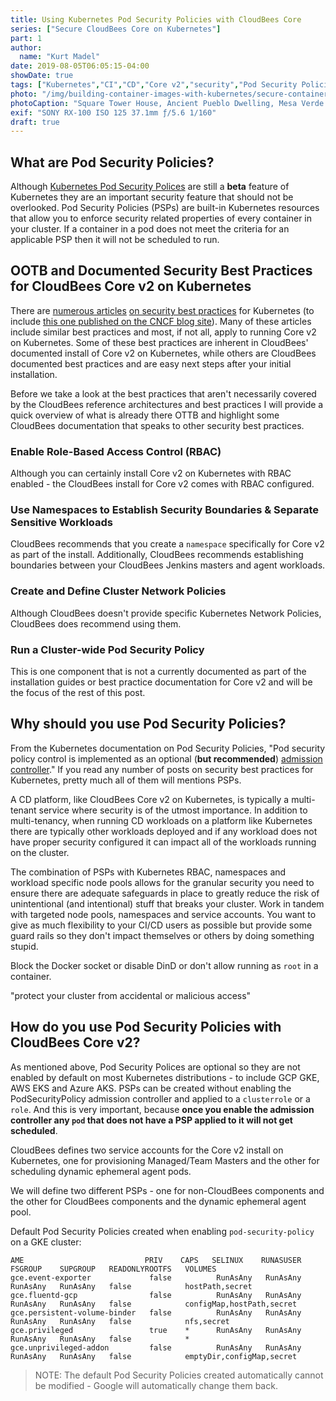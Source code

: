 ```yaml
---
title: Using Kubernetes Pod Security Policies with CloudBees Core
series: ["Secure CloudBees Core on Kubernetes"]
part: 1
author:
  name: "Kurt Madel"
date: 2019-08-05T06:05:15-04:00
showDate: true
tags: ["Kubernetes","CI","CD","Core v2","security","Pod Security Policies"]
photo: "/img/building-container-images-with-kubernetes/secure-containers.jpg"
photoCaption: "Square Tower House, Ancient Pueblo Dwelling, Mesa Verde National Park, CO<br>Photograph by Kurt Madel ©2019"
exif: "SONY RX-100 ISO 125 37.1mm ƒ/5.6 1/160"
draft: true
---
```

## What are Pod Security Policies?
Although [Kubernetes Pod Security Polices](https://kubernetes.io/docs/concepts/policy/pod-security-policy/) are still a **beta** feature of Kubernetes they are an important security feature that should not be overlooked. Pod Security Policies (PSPs) are built-in Kubernetes resources that allow you to enforce security related properties of every container in your cluster. If a container in a pod does not meet the criteria for an applicable PSP then it will not be scheduled to run.

## OOTB and Documented Security Best Practices for CloudBees Core v2 on Kubernetes
There are [numerous articles](https://rancher.com/blog/2019/2019-01-17-101-more-kubernetes-security-best-practices/) [on security best practices](https://www.twistlock.com/2019/06/06/5-kubernetes-security-best-practices/) for Kubernetes (to include [this one published on the CNCF blog site](https://www.cncf.io/blog/2019/01/14/9-kubernetes-security-best-practices-everyone-must-follow/)). Many of these articles include similar best practices and most, if not all, apply to running Core v2 on Kubernetes. Some of these best practices are inherent in CloudBees' documented install of Core v2 on Kubernetes, while others are CloudBees documented best practices and are easy next steps after your initial installation. 

Before we take a look at the best practices that aren't necessarily covered by the CloudBees reference architectures and best practices I will provide a quick overview of what is already there OTTB and highlight some CloudBees documentation that speaks to other security best practices.

### Enable Role-Based Access Control (RBAC)
Although you can certainly install Core v2 on Kubernetes with RBAC enabled - the CloudBees install for Core v2 comes with RBAC configured.

### Use Namespaces to Establish Security Boundaries & Separate Sensitive Workloads
CloudBees recommends that you create a `namespace` specifically for Core v2 as part of the install. Additionally, CloudBees recommends establishing boundaries between your CloudBees Jenkins masters and agent workloads.

### Create and Define Cluster Network Policies
Although CloudBees doesn't provide specific Kubernetes Network Policies, CloudBees does recommend using them.

### Run a Cluster-wide Pod Security Policy
This is one component that is not a currently documented as part of the installation guides or best practice documentation for Core v2 and will be the focus of the rest of this post.

## Why should you use Pod Security Policies?
From the Kubernetes documentation on Pod Security Policies, "Pod security policy control is implemented as an optional (**but recommended**) [admission controller](https://kubernetes.io/docs/reference/access-authn-authz/admission-controllers/#podsecuritypolicy)." If you read any number of posts on security best practices for Kubernetes, pretty much all of them will mentions PSPs.

A CD platform, like CloudBees Core v2 on Kubernetes, is typically a  multi-tenant service where security is of the utmost importance. In addition to multi-tenancy, when running CD workloads on a platform like Kubernetes there are typically other workloads deployed and if any workload does not have proper security configured it can impact all of the workloads running on the cluster.

The combination of PSPs with Kubernetes RBAC, namespaces and workload specific node pools allows for the granular security you need to ensure there are adequate safeguards in place to greatly reduce the risk of unintentional (and intentional) stuff that breaks your cluster.
Work in tandem with targeted node pools, namespaces and service accounts.
You want to give as much flexibility to your CI/CD users as possible but provide some guard rails so they don't impact themselves or others by doing something stupid.

Block the Docker socket or disable DinD or don't allow running as `root` in a container.

"protect your cluster from accidental or malicious access"

## How do you use Pod Security Policies with CloudBees Core v2?
As mentioned above, Pod Security Polices are optional so they are not enabled by default on most Kubernetes distributions - to include GCP GKE, AWS EKS and Azure AKS. PSPs can be created without enabling the PodSecurityPolicy admission controller and applied to a `clusterrole` or a `role`. And this is very important, because **once you enable the admission controller any `pod` that does not have a PSP applied to it will not get scheduled**.

CloudBees defines two service accounts for the Core v2 install on Kubernetes, one for provisioning Managed/Team Masters and the other for scheduling dynamic ephemeral agent pods.

We will define two different PSPs - one for non-CloudBees components and the other for CloudBees components and the dynamic ephemeral agent pool.

Default Pod Security Policies created when enabling `pod-security-policy` on a GKE cluster:
```shell
AME                           PRIV    CAPS   SELINUX    RUNASUSER   FSGROUP    SUPGROUP   READONLYROOTFS   VOLUMES
gce.event-exporter             false          RunAsAny   RunAsAny    RunAsAny   RunAsAny   false            hostPath,secret
gce.fluentd-gcp                false          RunAsAny   RunAsAny    RunAsAny   RunAsAny   false            configMap,hostPath,secret
gce.persistent-volume-binder   false          RunAsAny   RunAsAny    RunAsAny   RunAsAny   false            nfs,secret
gce.privileged                 true    *      RunAsAny   RunAsAny    RunAsAny   RunAsAny   false            *
gce.unprivileged-addon         false          RunAsAny   RunAsAny    RunAsAny   RunAsAny   false            emptyDir,configMap,secret
```

>NOTE: The default Pod Security Policies created automatically cannot be modified - Google will automatically change them back.